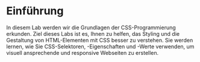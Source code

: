 # Einführung

In diesem Lab werden wir die Grundlagen der CSS-Programmierung erkunden. Ziel dieses Labs ist es, Ihnen zu helfen, das Styling und die Gestaltung von HTML-Elementen mit CSS besser zu verstehen. Sie werden lernen, wie Sie CSS-Selektoren, -Eigenschaften und -Werte verwenden, um visuell ansprechende und responsive Webseiten zu erstellen.
